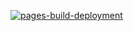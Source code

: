 [![pages-build-deployment](https://github.com/azatom/azatom.github.io/actions/workflows/pages/pages-build-deployment/badge.svg)](https://github.com/azatom/azatom.github.io/actions/workflows/pages/pages-build-deployment)
